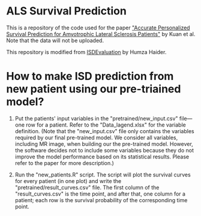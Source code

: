 # ALS Survival Prediction
This is a repository of the code used for the paper ["Accurate Personalized Survival Prediction for Amyotrophic Lateral Sclerosis Patients"](https://www.nature.com/articles/s41598-023-47935-7) by Kuan et al. Note that the data will not be uploaded.

This repository is modified from [ISDEvaluation](https://github.com/haiderstats/ISDEvaluation) by Humza Haider.

# How to make ISD prediction from new patient using our pre-triained model?
1. Put the patients' input variables in the "pretrained/new_input.csv" file—one row for a patient. Refer to the "Data_lagend.xlsx" for the variable definition. (Note that the "new_input.csv" file only contains the variables required by our final pre-trained model. We consider all variables, including MR image, when building our the pre-trained model. However, the software decides not to include some variables because they do not improve the model performance based on its statistical results. Please refer to the paper for more description.)

2. Run the "new_patients.R" script. The script will plot the survival curves for every patient (in one plot) and write the "pretrained/result_curves.csv" file. The first column of the "result_curves.csv" is the time point, and after that, one column for a patient; each row is the survival probability of the corresponding time point.